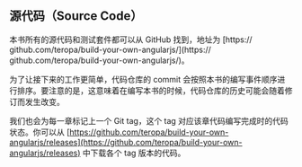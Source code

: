 ## 源代码（Source Code）

本书所有的源代码和测试套件都可以从 GitHub 找到，地址为 [https://
github.com/teropa/build-your-own-angularjs/](https://
github.com/teropa/build-your-own-angularjs/)。

为了让接下来的工作更简单，代码仓库的 commit 会按照本书的编写事件顺序进行排序。要注意的是，这意味着在编写本书的时候，代码仓库的历史可能会随着修订而发生改变。

我们也会为每一章标记上一个 Git tag，这个 tag 对应该章代码编写完成时的代码状态。你可以从 [https://github.com/teropa/build-your-own-angularjs/releases](https://github.com/teropa/build-your-own-angularjs/releases) 中下载各个 tag 版本的代码。
